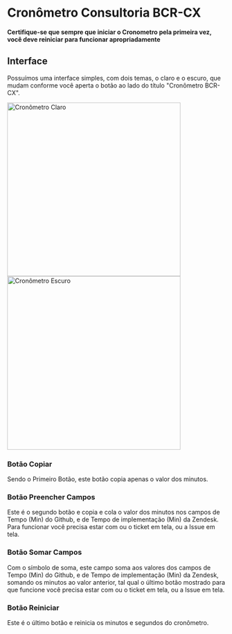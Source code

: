 # Cronômetro Consultoria BCR-CX

**Certifique-se que sempre que iniciar o Cronometro pela primeira vez, você deve reiniciar para funcionar apropriadamente**

## Interface

Possuímos uma interface simples, com dois temas, o claro e o escuro, que mudam conforme você aperta o botão ao lado do título "Cronômetro BCR-CX".

<img width="400px" src="https://github.com/BCR-CX/Cronometro/assets/97068125/8005ec98-dbe8-4376-a853-5cd42908021f" alt="Cronômetro Claro">
<img width="400px" src="https://github.com/BCR-CX/Cronometro/assets/97068125/2ddd959d-1a73-4a47-9e4f-cb86423462df" alt="Cronômetro Escuro">


### Botão Copiar
Sendo o Primeiro Botão, este botão copia apenas o valor dos minutos.

### Botão Preencher Campos
Este é o segundo botão e copia e cola o valor dos minutos nos campos de Tempo (Min) do Github, e de Tempo de implementação (Min) da Zendesk. Para funcionar você precisa estar com ou o ticket em tela, ou a Issue em tela.

### Botão Somar Campos
Com o símbolo de soma, este campo soma aos valores dos campos de Tempo (Min) do Github, e de Tempo de implementação (Min) da Zendesk, somando os minutos ao valor anterior, tal qual o último botão mostrado para que funcione você precisa estar com ou o ticket em tela, ou a Issue em tela.

### Botão Reiniciar
Este é o último botão e reinicia os minutos e segundos do cronômetro.
